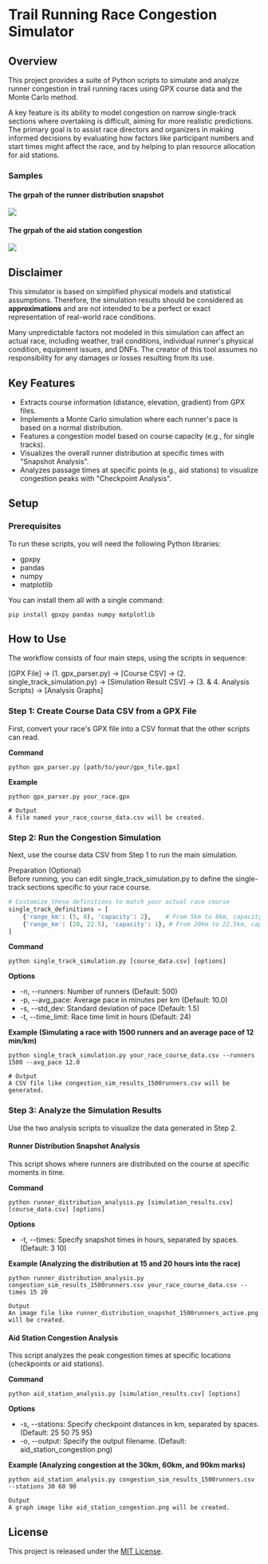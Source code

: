 # **Trail Running Race Congestion Simulator**

## **Overview**

This project provides a suite of Python scripts to simulate and analyze runner congestion in trail running races using GPX course data and the Monte Carlo method.

A key feature is its ability to model congestion on narrow single-track sections where overtaking is difficult, aiming for more realistic predictions. The primary goal is to assist race directors and organizers in making informed decisions by evaluating how factors like participant numbers and start times might affect the race, and by helping to plan resource allocation for aid stations.

### Samples

#### The grpah of the runner distribution snapshot 

![](sample/runner_distribution_snapshot_500runners_active.png)

#### The grpah of the aid station congestion

![](sample/aid_station_congestion.png)

## **Disclaimer**

This simulator is based on simplified physical models and statistical assumptions. Therefore, the simulation results should be considered as **approximations** and are not intended to be a perfect or exact representation of real-world race conditions.

Many unpredictable factors not modeled in this simulation can affect an actual race, including weather, trail conditions, individual runner's physical condition, equipment issues, and DNFs. The creator of this tool assumes no responsibility for any damages or losses resulting from its use.

## **Key Features**

* Extracts course information (distance, elevation, gradient) from GPX files.  
* Implements a Monte Carlo simulation where each runner's pace is based on a normal distribution.  
* Features a congestion model based on course capacity (e.g., for single tracks).  
* Visualizes the overall runner distribution at specific times with "Snapshot Analysis".  
* Analyzes passage times at specific points (e.g., aid stations) to visualize congestion peaks with "Checkpoint Analysis".

## **Setup**

### **Prerequisites**

To run these scripts, you will need the following Python libraries:

* gpxpy  
* pandas  
* numpy  
* matplotlib

You can install them all with a single command:

```shell
pip install gpxpy pandas numpy matplotlib
```

## **How to Use**

The workflow consists of four main steps, using the scripts in sequence:

[GPX File] -> (1. gpx_parser.py) -> [Course CSV] -> (2. single_track_simulation.py) -> [Simulation Result CSV] -> (3. & 4. Analysis Scripts) -> [Analysis Graphs]

### **Step 1: Create Course Data CSV from a GPX File**

First, convert your race's GPX file into a CSV format that the other scripts can read.

**Command**

```shell
python gpx_parser.py [path/to/your/gpx_file.gpx]
```

**Example**

```shell
python gpx_parser.py your_race.gpx

# Output  
A file named your_race_course_data.csv will be created.
```

### **Step 2: Run the Congestion Simulation**

Next, use the course data CSV from Step 1 to run the main simulation.

Preparation (Optional)  
Before running, you can edit single_track_simulation.py to define the single-track sections specific to your race course.  

```python
# Customize these definitions to match your actual race course  
single_track_definitions = [  
    {'range_km': (5, 8), 'capacity': 2},    # From 5km to 8km, capacity is 2 runners  
    {'range_km': (20, 22.5), 'capacity': 1}, # From 20km to 22.5km, capacity is 1 runner  
]
```

**Command**

```shell
python single_track_simulation.py [course_data.csv] [options]
```

**Options**

* -n, --runners: Number of runners (Default: 500)  
* -p, --avg_pace: Average pace in minutes per km (Default: 10.0)  
* -s, --std_dev: Standard deviation of pace (Default: 1.5)  
* -t, --time_limit: Race time limit in hours (Default: 24)

**Example (Simulating a race with 1500 runners and an average pace of 12 min/km)**

```shell
python single_track_simulation.py your_race_course_data.csv --runners 1500 --avg_pace 12.0

# Output  
A CSV file like congestion_sim_results_1500runners.csv will be generated.
```

### **Step 3: Analyze the Simulation Results**

Use the two analysis scripts to visualize the data generated in Step 2.

#### **Runner Distribution Snapshot Analysis**

This script shows where runners are distributed on the course at specific moments in time.

**Command**

```shell
python runner_distribution_analysis.py [simulation_results.csv] [course_data.csv] [options]
```

**Options**

* -t, --times: Specify snapshot times in hours, separated by spaces. (Default: 3 10)

**Example (Analyzing the distribution at 15 and 20 hours into the race)**

```shell
python runner_distribution_analysis.py congestion_sim_results_1500runners.csv your_race_course_data.csv --times 15 20

Output  
An image file like runner_distribution_snapshot_1500runners_active.png will be created.
```

#### **Aid Station Congestion Analysis**

This script analyzes the peak congestion times at specific locations (checkpoints or aid stations).

**Command**

```shell
python aid_station_analysis.py [simulation_results.csv] [options]
```

**Options**

* -s, --stations: Specify checkpoint distances in km, separated by spaces. (Default: 25 50 75 95)  
* -o, --output: Specify the output filename. (Default: aid_station_congestion.png)

**Example (Analyzing congestion at the 30km, 60km, and 90km marks)**

```shell
python aid_station_analysis.py congestion_sim_results_1500runners.csv --stations 30 60 90

Output  
A graph image like aid_station_congestion.png will be created.
```

## **License**

This project is released under the [MIT License](https://www.google.com/search?q=LICENSE).